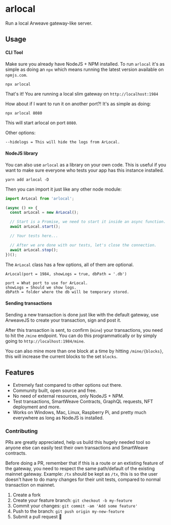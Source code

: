 # arlocal
Run a local Arweave gateway-like server.

## Usage
#### CLI Tool
Make sure you already have NodeJS + NPM installed.
To run `arlocal` it's as simple as doing an `npx` which means running the latest version available on `npmjs.com`.
```
npx arlocal
```
That's it! You are running a local slim gateway on `http://localhost:1984`

How about if I want to run it on another port?!
It's as simple as doing:
```
npx arlocal 8080
```
This will start arlocal on port `8080`.

Other options:
```
--hidelogs = This will hide the logs from ArLocal.
```

#### NodeJS library
You can also use `arlocal` as a library on your own code. This is useful if you want to make sure everyone who tests your app has this instance installed.

```
yarn add arlocal -D
```

Then you can import it just like any other node module:
```ts
import ArLocal from 'arlocal';

(async () => {
  const arLocal = new ArLocal();

  // Start is a Promise, we need to start it inside an async function.
  await arLocal.start();

  // Your tests here...

  // After we are done with our tests, let's close the connection.
  await arLocal.stop();
})();
```

The `ArLocal` class has a few options, all of them are optional.
```
ArLocal(port = 1984, showLogs = true, dbPath = '.db')

port = What port to use for ArLocal.
showLogs = Should we show logs.
dbPath = folder where the db will be temporary stored.
```

#### Sending transactions
Sending a new transaction is done just like with the default gateway, use ArweaveJS to create your transaction, sign and post it.

After this transaction is sent, to confirm (`mine`) your transactions, you need to hit the `/mine` endpoint. You can do this programmatically or by simply going to `http://localhost:1984/mine`.

You can also mine more than one block at a time by hitting `/mine/{blocks}`, this will increase the current blocks to the set `blocks`.

## Features
- Extremely fast compared to other options out there.
- Community built, open source and free.
- No need of external resources, only NodeJS + NPM.
- Test transactions, SmartWeave Contracts, GraphQL requests, NFT deployment and more.
- Works on Windows, Mac, Linux, Raspberry Pi, and pretty much everywhere as long as NodeJS is installed.

### Contributing
PRs are greatly appreciated, help us build this hugely needed tool so anyone else can easily test their own transactions and SmartWeave contracts.

Before doing a PR, remember that if this is a route or an extisting feature of the gateway, you need to respect the same path/default of the existing mainnet gateway. Example: `/tx` should be kept as `/tx`, this is so the user doesn't have to do many changes for their unit tests, compared to normal transaction on mainnet.

1.  Create a fork
2.  Create your feature branch: `git checkout -b my-feature`
3.  Commit your changes: `git commit -am 'Add some feature'`
4.  Push to the branch: `git push origin my-new-feature`
5.  Submit a pull request 🚀
